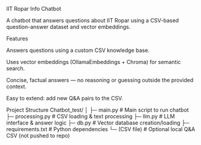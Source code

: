 IIT Ropar Info Chatbot

A chatbot that answers questions about IIT Ropar using a CSV-based question-answer dataset and vector embeddings.

Features

Answers questions using a custom CSV knowledge base.

Uses vector embeddings (OllamaEmbeddings + Chroma) for semantic search.

Concise, factual answers — no reasoning or guessing outside the provided context.

Easy to extend: add new Q&A pairs to the CSV.

Project Structure
Chatbot_test/
│
├─ main.py           # Main script to run chatbot
├─ processing.py     # CSV loading & text processing
├─ llm.py            # LLM interface & answer logic
├─ db.py             # Vector database creation/loading
├─ requirements.txt  # Python dependencies
└─ (CSV file)        # Optional local Q&A CSV (not pushed to repo)
